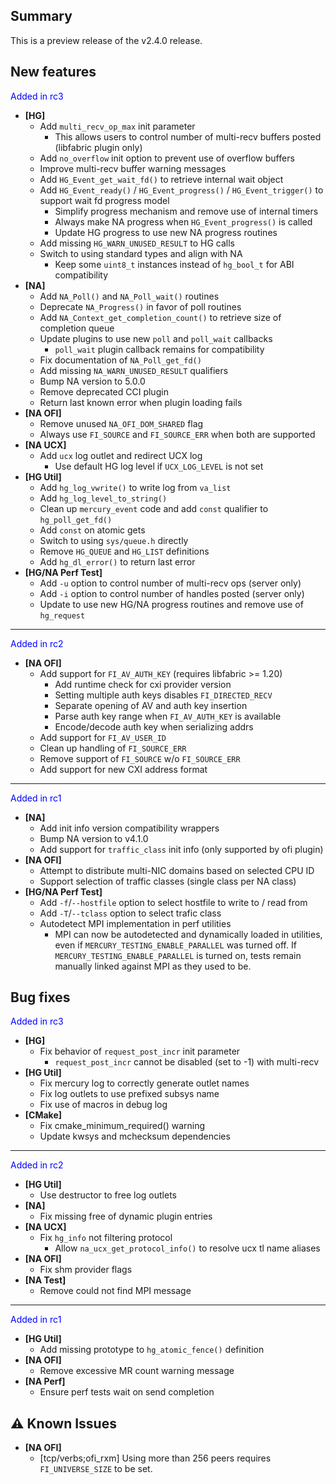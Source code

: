 ## Summary

This is a preview release of the v2.4.0 release.

## New features

<span style="color:blue">Added in rc3</span>

- __[HG]__
    - Add `multi_recv_op_max` init parameter
        - This allows users to control number of multi-recv buffers posted (libfabric plugin only)
    - Add `no_overflow` init option to prevent use of overflow buffers
    - Improve multi-recv buffer warning messages
    - Add `HG_Event_get_wait_fd()` to retrieve internal wait object
    - Add `HG_Event_ready()` / `HG_Event_progress()` / `HG_Event_trigger()` to support wait fd progress model
        - Simplify progress mechanism and remove use of internal timers
        - Always make NA progress when `HG_Event_progress()` is called
        - Update HG progress to use new NA progress routines
    - Add missing `HG_WARN_UNUSED_RESULT` to HG calls
    - Switch to using standard types and align with NA
        - Keep some `uint8_t` instances instead of `hg_bool_t` for ABI compatibility
- __[NA]__
    - Add `NA_Poll()` and `NA_Poll_wait()` routines
    - Deprecate `NA_Progress()` in favor of poll routines
    - Add `NA_Context_get_completion_count()` to retrieve size of completion queue
    - Update plugins to use new `poll` and `poll_wait` callbacks
        - `poll_wait` plugin callback remains for compatibility
    - Fix documentation of `NA_Poll_get_fd()`
    - Add missing `NA_WARN_UNUSED_RESULT` qualifiers
    - Bump NA version to 5.0.0
    - Remove deprecated CCI plugin
    - Return last known error when plugin loading fails
- __[NA OFI]__
    - Remove unused `NA_OFI_DOM_SHARED` flag
    - Always use `FI_SOURCE` and `FI_SOURCE_ERR` when both are supported
- __[NA UCX]__
    - Add `ucx` log outlet and redirect UCX log
        - Use default HG log level if `UCX_LOG_LEVEL` is not set
- __[HG Util]__
    - Add `hg_log_vwrite()` to write log from `va_list`
    - Add `hg_log_level_to_string()`
    - Clean up `mercury_event` code and add `const` qualifier to `hg_poll_get_fd()`
    - Add `const` on atomic gets
    - Switch to using `sys/queue.h` directly
    - Remove `HG_QUEUE` and `HG_LIST` definitions
    - Add `hg_dl_error()` to return last error
- __[HG/NA Perf Test]__
    - Add `-u` option to control number of multi-recv ops (server only)
    - Add `-i` option to control number of handles posted (server only)
    - Update to use new HG/NA progress routines and remove use of `hg_request`

---
<span style="color:blue">Added in rc2</span>

- __[NA OFI]__
    - Add support for `FI_AV_AUTH_KEY` (requires libfabric >= 1.20)
        - Add runtime check for cxi provider version
        - Setting multiple auth keys disables `FI_DIRECTED_RECV`
        - Separate opening of AV and auth key insertion
        - Parse auth key range when `FI_AV_AUTH_KEY` is available
        - Encode/decode auth key when serializing addrs
    - Add support for `FI_AV_USER_ID`
    - Clean up handling of `FI_SOURCE_ERR`
    - Remove support of `FI_SOURCE` w/o `FI_SOURCE_ERR`
    - Add support for new CXI address format

---
<span style="color:blue">Added in rc1</span>

- __[NA]__
    - Add init info version compatibility wrappers
    - Bump NA version to v4.1.0
    - Add support for `traffic_class` init info (only supported by ofi plugin)
- __[NA OFI]__
    - Attempt to distribute multi-NIC domains based on selected CPU ID
    - Support selection of traffic classes (single class per NA class)
- __[HG/NA Perf Test]__
    - Add `-f`/`--hostfile` option to select hostfile to write to / read from
    - Add `-T`/`--tclass` option to select trafic class
    - Autodetect MPI implementation in perf utilities
        - MPI can now be autodetected and dynamically loaded in utilities, even if `MERCURY_TESTING_ENABLE_PARALLEL` was turned off. If `MERCURY_TESTING_ENABLE_PARALLEL` is turned on, tests remain manually linked against MPI as they used to be.

## Bug fixes

<span style="color:blue">Added in rc3</span>

- __[HG]__
    - Fix behavior of `request_post_incr` init parameter
        - `request_post_incr` cannot be disabled (set to -1) with multi-recv
- __[HG Util]__
    - Fix mercury log to correctly generate outlet names
    - Fix log outlets to use prefixed subsys name
    - Fix use of macros in debug log
- __[CMake]__
    - Fix cmake_minimum_required() warning
    - Update kwsys and mchecksum dependencies

---
<span style="color:blue">Added in rc2</span>

- __[HG Util]__
    - Use destructor to free log outlets
- __[NA]__
    - Fix missing free of dynamic plugin entries
- __[NA UCX]__
    - Fix `hg_info` not filtering protocol   
        - Allow `na_ucx_get_protocol_info()` to resolve ucx tl name aliases
- __[NA OFI]__
    - Fix shm provider flags
- __[NA Test]__
    - Remove could not find MPI message

---
<span style="color:blue">Added in rc1</span>

- __[HG Util]__
    - Add missing prototype to `hg_atomic_fence()` definition
- __[NA OFI]__
    - Remove excessive MR count warning message
- __[NA Perf]__
    - Ensure perf tests wait on send completion

## :warning: Known Issues

- __[NA OFI]__
    - [tcp/verbs;ofi_rxm] Using more than 256 peers requires `FI_UNIVERSE_SIZE` to be set.
